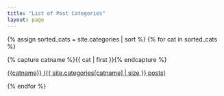 ```yaml
---
title: "List of Post Categories"
layout: page
---
```

{% assign sorted_cats = site.categories | sort %}
{% for cat in sorted_cats %}

{% capture catname %}{{ cat | first }}{% endcapture %}

[{{catname}} ({{ site.categories[catname] | size }} posts)](/categories/{{catname}})

{% endfor %}
